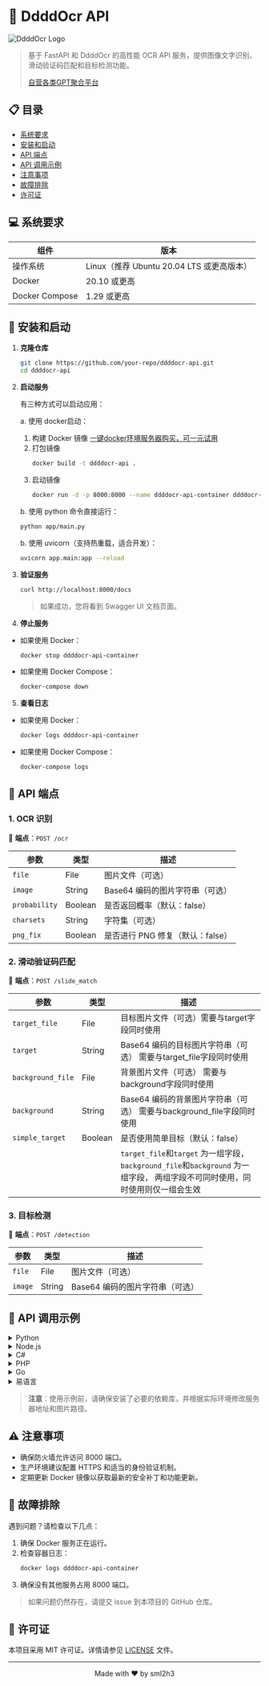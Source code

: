 # 🚀 DdddOcr API

![DdddOcr Logo](https://cdn.wenanzhe.com/img/logo.png!/crop/700x500a400a500)

> 基于 FastAPI 和 DdddOcr 的高性能 OCR API 服务，提供图像文字识别、滑动验证码匹配和目标检测功能。
> 
> [自营各类GPT聚合平台](https://juxiangyun.com)

## 📋 目录

- [系统要求](#-系统要求)
- [安装和启动](#-安装和启动)
- [API 端点](#-api-端点)
- [API 调用示例](#-api-调用示例)
- [注意事项](#-注意事项)
- [故障排除](#-故障排除)
- [许可证](#-许可证)

## 💻 系统要求

| 组件 | 版本 |
|------|------|
| 操作系统 | Linux（推荐 Ubuntu 20.04 LTS 或更高版本）|
| Docker | 20.10 或更高 |
| Docker Compose | 1.29 或更高 |

## 🚀 安装和启动

1. **克隆仓库**
   ```bash
   git clone https://github.com/your-repo/ddddocr-api.git
   cd ddddocr-api
   ```

2. **启动服务**
   
   有三种方式可以启动应用：

   a. 使用 docker启动：
      1. 构建 Docker 镜像 [一键docker环境服务器购买，可一元试用](https://www.rainyun.com/ddddocr_) 
      2. 打包镜像
          ```bash
          docker build -t ddddocr-api .
          ```
      3. 启动镜像
         ```bash
         docker run -d -p 8000:8000 --name ddddocr-api-container ddddocr-api
         ```

   b. 使用 python 命令直接运行：
      ```bash
      python app/main.py
      ```
   
   b. 使用 uvicorn（支持热重载，适合开发）：
      ```bash
      uvicorn app.main:app --reload
      ```


3. **验证服务**
   ```bash
   curl http://localhost:8000/docs
   ```
   > 如果成功，您将看到 Swagger UI 文档页面。
   
4. **停止服务**

- 如果使用 Docker：
  ```bash
  docker stop ddddocr-api-container
  ```

- 如果使用 Docker Compose：
  ```bash
  docker-compose down
  ```
  
5. **查看日志**

- 如果使用 Docker：
  ```bash
  docker logs ddddocr-api-container
  ```

- 如果使用 Docker Compose：
  ```bash
  docker-compose logs
  ```

## 🔌 API 端点

### 1. OCR 识别

🔗 **端点**：`POST /ocr`

| 参数 | 类型 | 描述 |
|------|------|------|
| `file` | File | 图片文件（可选） |
| `image` | String | Base64 编码的图片字符串（可选） |
| `probability` | Boolean | 是否返回概率（默认：false） |
| `charsets` | String | 字符集（可选） |
| `png_fix` | Boolean | 是否进行 PNG 修复（默认：false） |

### 2. 滑动验证码匹配

🔗 **端点**：`POST /slide_match`

| 参数                                                                                        | 类型                                                                                         | 描述                                                                                         |
|-------------------------------------------------------------------------------------------|--------------------------------------------------------------------------------------------|--------------------------------------------------------------------------------------------|
| `target_file`                                                                             | File                                                                                       | 目标图片文件（可选）需要与target字段同时使用                                                                  |
| `target`                                                                                  | String                                                                                     | Base64 编码的目标图片字符串（可选） 需要与target_file字段同时使用                                                 |
| `background_file`                                                                         | File                                                                                       | 背景图片文件（可选）    需要与background字段同时使用                                                          |
| `background`                                                                              | String                                                                                     | Base64 编码的背景图片字符串（可选）  需要与background_file字段同时使用                                            |
| `simple_target`                                                                           | Boolean                                                                                    | 是否使用简单目标（默认：false）                                                                         |
|| |  `target_file`和`target` 为一组字段，`background_file`和`background` 为一组字段， 两组字段不可同时使用，同时使用则仅一组会生效 |


### 3. 目标检测

🔗 **端点**：`POST /detection`

| 参数 | 类型 | 描述 |
|------|------|------|
| `file` | File | 图片文件（可选） |
| `image` | String | Base64 编码的图片字符串（可选） |

## 📘 API 调用示例

<details>
<summary>Python</summary>

```python
import requests
import base64

url = "http://localhost:8000/ocr"
image_path = "path/to/your/image.jpg"

with open(image_path, "rb") as image_file:
    encoded_string = base64.b64encode(image_file.read()).decode('utf-8')

data = {
    "image": encoded_string,
    "probability": False,
    "png_fix": False
}

response = requests.post(url, data=data)
print(response.json())
```
</details>
<details>
<summary>Node.js</summary>

```javascript
const axios = require('axios');
const fs = require('fs');

const url = 'http://localhost:8000/ocr';
const imagePath = 'path/to/your/image.jpg';

const imageBuffer = fs.readFileSync(imagePath);
const base64Image = imageBuffer.toString('base64');

const data = {
  image: base64Image,
  probability: false,
  png_fix: false
};

axios.post(url, data)
  .then(response => {
    console.log(response.data);
  })
  .catch(error => {
    console.error('Error:', error);
  });
```
</details>

<details>
<summary>C#</summary>

```csharp
using System;
using System.Net.Http;
using System.IO;
using System.Threading.Tasks;

class Program
{
    static async Task Main(string[] args)
    {
        var url = "http://localhost:8000/ocr";
        var imagePath = "path/to/your/image.jpg";

        var imageBytes = File.ReadAllBytes(imagePath);
        var base64Image = Convert.ToBase64String(imageBytes);

        var client = new HttpClient();
        var content = new MultipartFormDataContent();
        content.Add(new StringContent(base64Image), "image");
        content.Add(new StringContent("false"), "probability");
        content.Add(new StringContent("false"), "png_fix");

        var response = await client.PostAsync(url, content);
        var result = await response.Content.ReadAsStringAsync();
        Console.WriteLine(result);
    }
}
```
</details>

<details>
<summary>PHP</summary>

```php
<?php

$url = 'http://localhost:8000/ocr';
$imagePath = 'path/to/your/image.jpg';

$imageData = base64_encode(file_get_contents($imagePath));

$data = array(
    'image' => $imageData,
    'probability' => 'false',
    'png_fix' => 'false'
);

$options = array(
    'http' => array(
        'header'  => "Content-type: application/x-www-form-urlencoded\r\n",
        'method'  => 'POST',
        'content' => http_build_query($data)
    )
);

$context  = stream_context_create($options);
$result = file_get_contents($url, false, $context);

echo $result;
?>
```
</details>

<details>
<summary>Go</summary>

```go
package main

import (
    "bytes"
    "encoding/base64"
    "encoding/json"
    "fmt"
    "io/ioutil"
    "net/http"
    "net/url"
)

func main() {
    apiURL := "http://localhost:8000/ocr"
    imagePath := "path/to/your/image.jpg"

    imageData, err := ioutil.ReadFile(imagePath)
    if err != nil {
        panic(err)
    }

    base64Image := base64.StdEncoding.EncodeToString(imageData)

    data := url.Values{}
    data.Set("image", base64Image)
    data.Set("probability", "false")
    data.Set("png_fix", "false")

    resp, err := http.PostForm(apiURL, data)
    if err != nil {
        panic(err)
    }
    defer resp.Body.Close()

    body, err := ioutil.ReadAll(resp.Body)
    if err != nil {
        panic(err)
    }

    fmt.Println(string(body))
}
```
</details>

<details>
<summary>易语言</summary>

```易语言
.版本 2

.程序集 调用OCR接口

.子程序 主函数, 整数型
.局部变量 请求头, QQ.HttpHeaders
.局部变量 请求内容, QQ.HttpMultiData
.局部变量 图片路径, 文本型
.局部变量 图片数据, 字节集
.局部变量 HTTP, QQ.Http

图片路径 ＝ "path/to/your/image.jpg"
图片数据 ＝ 读入文件 (图片路径)

请求头.添加 ("Content-Type", "application/x-www-form-urlencoded")

请求内容.添加文本 ("image", 到Base64 (图片数据))
请求内容.添加文本 ("probability", "false")
请求内容.添加文本 ("png_fix", "false")

HTTP.发送POST请求 ("http://localhost:8000/ocr", 请求内容, 请求头)

调试输出 (HTTP.获取返回文本())

返回 (0)
```
</details>

> **注意**：使用示例前，请确保安装了必要的依赖库，并根据实际环境修改服务器地址和图片路径。

## ⚠️ 注意事项

- 确保防火墙允许访问 8000 端口。
- 生产环境建议配置 HTTPS 和适当的身份验证机制。
- 定期更新 Docker 镜像以获取最新的安全补丁和功能更新。

## 🔧 故障排除

遇到问题？请检查以下几点：

1. 确保 Docker 服务正在运行。
2. 检查容器日志：
   ```bash
   docker logs ddddocr-api-container
   ```
3. 确保没有其他服务占用 8000 端口。

> 如果问题仍然存在，请提交 issue 到本项目的 GitHub 仓库。

## 📄 许可证

本项目采用 MIT 许可证。详情请参见 [LICENSE](LICENSE) 文件。

---

<p align="center">
  Made with ❤️ by sml2h3
</p>
